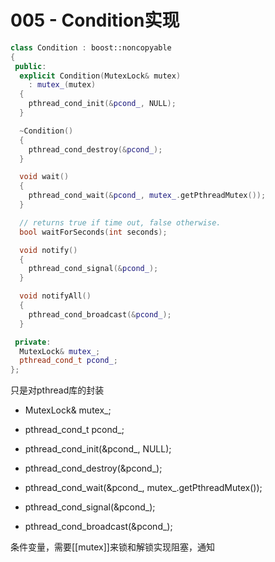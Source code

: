 # 005 - Condition实现

```c++
class Condition : boost::noncopyable
{
 public:
  explicit Condition(MutexLock& mutex)
    : mutex_(mutex)
  {
    pthread_cond_init(&pcond_, NULL);
  }

  ~Condition()
  {
    pthread_cond_destroy(&pcond_);
  }

  void wait()
  {
    pthread_cond_wait(&pcond_, mutex_.getPthreadMutex());
  }

  // returns true if time out, false otherwise.
  bool waitForSeconds(int seconds);

  void notify()
  {
    pthread_cond_signal(&pcond_);
  }

  void notifyAll()
  {
    pthread_cond_broadcast(&pcond_);
  }

 private:
  MutexLock& mutex_;
  pthread_cond_t pcond_;
};
```

只是对pthread库的封装
+ MutexLock& mutex_;
+ pthread_cond_t pcond_;

+ pthread_cond_init(&pcond_, NULL);
+ pthread_cond_destroy(&pcond_);
+ pthread_cond_wait(&pcond_, mutex_.getPthreadMutex());
+ pthread_cond_signal(&pcond_);
+ pthread_cond_broadcast(&pcond_);


条件变量，需要[[mutex]]来锁和解锁实现阻塞，通知